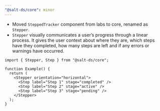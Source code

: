 ```yaml
---
"@salt-ds/core": minor
---
```


- Moved `SteppedTracker` component from labs to core, renamed as `Stepper`.
- `Stepper` visually communicates a user’s progress through a linear process. It gives the user context about where they are, which steps have they completed, how many steps are left and if any errors or warnings have occurred.

```tsx
import { Stepper, Step } from "@salt-ds/core";

function Example() {
  return (
    <Stepper orientation="horizontal">
      <Step label="Step 1" stage="completed" />
      <Step label="Step 2" stage="active" />
      <Step label="Step 3" stage="pending" />
    </Stepper>
  );
}
```
